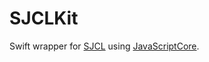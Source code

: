# SJCLKit

Swift wrapper for [SJCL](https://bitwiseshiftleft.github.io/sjcl) using [JavaScriptCore](http://nshipster.com/javascriptcore).
